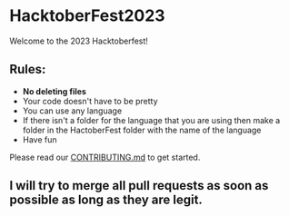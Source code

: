 # HacktoberFest2023

Welcome to the 2023 Hacktoberfest!

## Rules:

- **No deleting files** 
- Your code doesn't have to be pretty
- You can use any language
- If there isn't a folder for the language that you are using then make a folder in the HactoberFest folder with the name of the language
- Have fun 

Please read our [CONTRIBUTING.md](./CONTRIBUTING.md) to get started.

## I will try to merge all pull requests as soon as possible as long as they are legit.
